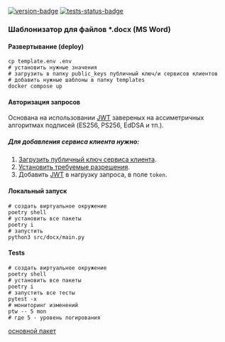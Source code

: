 [![version-badge][version-badge]][main-branch-link] [![tests-status-badge][tests-status-badge]][main-branch-link]

[version-badge]: https://img.shields.io/badge/version-0.1.0-%230071C5?style=for-the-badge&logo=semver&logoColor=orange
[tests-status-badge]: https://img.shields.io/badge/test-passed-green?style=for-the-badge&logo=pytest&logoColor=orange
[main-branch-link]: https://github.com/MavlinD/docx

### Шаблонизатор для файлов __*.docx__ (MS Word)

#### Развертывание (deploy)
```shell
cp template.env .env
# установить нужные значения 
# загрузить в папку public_keys публичный ключ/и сервисов клиентов
# добавить нужные шаблоны в папку templates
docker compose up 
```

#### Авторизация запросов
Основана на использовании [JWT][1] завереных на ассиметричных алгоритмах подписей (ES256, PS256, EdDSA и тп.).


##### Для добавления сервиса клиента нужно:
1. [Загрузить публичный ключ сервиса клиента](public_keys/README.md).
2. [Установить требуемые разрешения](template.env).
3. Добавить [JWT][1] в нагрузку запроса, в поле `token`. 


#### Локальный запуск  
```shell
# создать виртуальное окружение
poetry shell
# установить все пакеты
poetry i
# запустить
python3 src/docx/main.py
```

#### Tests
```shell
# создать виртуальное окружение
poetry shell
# установить все пакеты
poetry i
# запустить все тесты
pytest -x  
# мониторинг изменений
ptw -- 5 mon
# где 5 - уровень логирования 
```

[1]: https://datatracker.ietf.org/doc/html/rfc7519?roistat_visit=181883 "JWT"
[основной пакет](https://docxtpl.readthedocs.io/en/latest/#indices-and-tables)    
